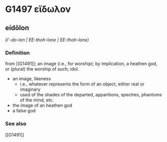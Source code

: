 # G1497 εἴδωλον

## eídōlon

_(i'-do-lon | EE-thoh-lone | EE-thoh-lone)_

### Definition

from [[G1491]]; an image (i.e., for worship); by implication, a heathen god, or (plural) the worship of such; idol.

- an image, likeness
  - i.e., whatever represents the form of an object, either real or imaginary
  - used of the shades of the departed, apparitions, spectres, phantoms of the mind, etc.
- the image of an heathen god
- a false god

### See also

[[G1491]]

